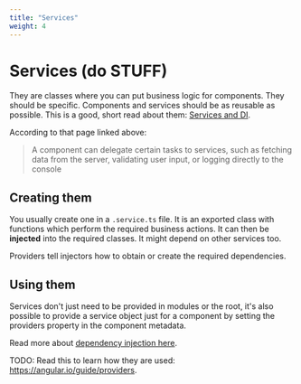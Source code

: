 ```yaml
---
title: "Services"
weight: 4
---
```

# Services (do STUFF)
They are classes where you can put business logic for components. They should be specific. Components and services should be as reusable as possible. This is a good, short read about them: [Services and DI](https://angular.io/guide/architecture-services).

According to that page linked above:
> A component can delegate certain tasks to services, such as fetching data from the server, validating user input, or logging directly to the console

## Creating them
You usually create one in a `.service.ts` file. It is an exported class with functions which perform the required business actions. It can then be **injected** into the required classes. It might depend on other services too.

Providers tell injectors how to obtain or create the required dependencies.

## Using them
Services don't just need to be provided in modules or the root, it's also possible to provide a service
object just for a component by setting the providers property in the component metadata.

Read more about [dependency injection here](./di).

TODO: Read this to learn how they are used: https://angular.io/guide/providers.